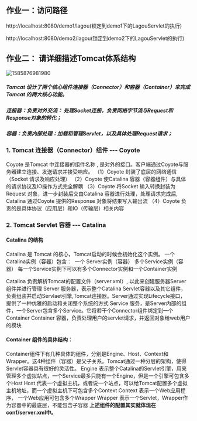 ## 作业一：访问路径

http://localhost:8080/demo1/lagou(锁定到demo1下的LagouServlet的执行)

http://localhost:8080/demo2/lagou(锁定到demo2下的LagouServlet的执行)



## 作业二： 请详细描述Tomcat体系结构

![1585876981980](C:\Users\thinkpad\AppData\Roaming\Typora\typora-user-images\1585876981980.png)

##### Tomcat 设计了两个核心组件连接器（Connector）和容器（Container）来完成 Tomcat 的两大核心功能。

##### 连接器：负责对外交流： 处理Socket连接，负责网络字节流与Request和Response对象的转化；

##### 容器：负责内部处理：加载和管理Servlet，以及具体处理Request请求；

### 1. Tomcat 连接器（Connector）组件 --- Coyote

Coyote 是Tomcat 中连接器的组件名称 , 是对外的接口。客户端通过Coyote与服务器建立连接、发送请求并接受响应。
（1）Coyote 封装了底层的网络通信（Socket 请求及响应处理）
（2）Coyote 使Catalina 容器（容器组件）与具体的请求协议及IO操作⽅式完全解耦
（3）Coyote 将Socket 输入转换封装为 Request 对象，进⼀步封装后交由Catalina 容器进行处理，处理请求完成后, Catalina 通过Coyote 提供的Response 对象将结果写入输出流
（4）Coyote 负责的是具体协议（应用层）和IO（传输层）相关内容

### 2. Tomcat Servlet 容器 --- Catalina

#### Catalina 的结构

Catalina 是 Tomcat 的核心，Tomcat启动的时候会初始化这个实例。
一个Catalina实例（容器）包含：
​	一个 Server实例（容器）
​	多个Service实例（容器）
​		每一个Service实例下可以有多个Connector实例和一个Container实例

Catalina
负责解析Tomcat的配置文件（server.xml）, 以此来创建服务器Server组件并进行管理
Server
服务器，表示整个Catalina Servlet容器以及其它组件，负责组装并启动Servlaet引擎,Tomcat连接器。Server通过实现Lifecycle接口，提供了一种优雅的启动和关闭整个系统的方式
Service
服务，是Server内部的组件，一个Server包含多个Service。它将若干个Connector组件绑定到一个 Container
Container
容器，负责处理用户的servlet请求，并返回对象给web用户的模块

#### Container 组件的具体结构：

Container组件下有几种具体的组件，分别是Engine、Host、Context和Wrapper。这4种组件（容器）是父子关系。Tomcat通过一种分层的架构，使得Servlet容器具有很好的灵活性。
Engine
表示整个Catalina的Servlet引擎，⽤来管理多个虚拟站点，一个Service最多只能有一个Engine，但是一个引擎可包含多个Host
Host
代表一个虚拟主机，或者说一个站点，可以给Tomcat配置多个虚拟主机地址，而一个虚拟主机下可包含多个Context
Context
表示一个Web应用程序， 一个Web应用可包含多个Wrapper
Wrapper
表示一个Servlet，Wrapper作为容器中的最底层，不能包含子容器
**上述组件的配置其实就体现在conf/server.xml中。**